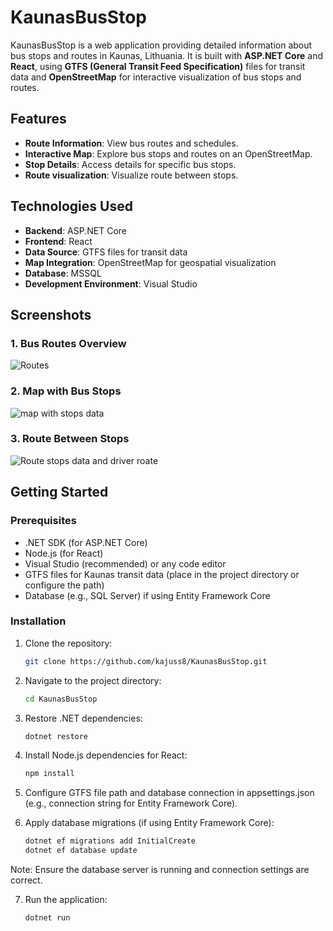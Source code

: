 # KaunasBusStop

KaunasBusStop is a web application providing detailed information about bus stops and routes in Kaunas, Lithuania. It is built with **ASP.NET Core** and **React**, using **GTFS (General Transit Feed Specification)** files for transit data and **OpenStreetMap** for interactive visualization of bus stops and routes.

## Features

- **Route Information**: View bus routes and schedules.
- **Interactive Map**: Explore bus stops and routes on an OpenStreetMap.
- **Stop Details**: Access details for specific bus stops.
- **Route visualization**: Visualize route between stops.

## Technologies Used

- **Backend**: ASP.NET Core
- **Frontend**: React
- **Data Source**: GTFS files for transit data
- **Map Integration**: OpenStreetMap for geospatial visualization
- **Database**: MSSQL
- **Development Environment**: Visual Studio

## Screenshots

### 1. Bus Routes Overview
![Routes](https://github.com/user-attachments/assets/b2c72546-35b0-4dc2-9afb-426f2d4e6020)

### 2. Map with Bus Stops
![map with stops data](https://github.com/user-attachments/assets/a2395b1c-69ef-4ee5-b42a-b488e121901e)


### 3. Route Between Stops
![Route stops data and driver roate](https://github.com/user-attachments/assets/b23ddfed-b407-41f4-8c2e-1dc1d924aa7c)


## Getting Started

### Prerequisites
- .NET SDK (for ASP.NET Core)
- Node.js (for React)
- Visual Studio (recommended) or any code editor
- GTFS files for Kaunas transit data (place in the project directory or configure the path)
- Database (e.g., SQL Server) if using Entity Framework Core

### Installation
1. Clone the repository:
   ```bash
   git clone https://github.com/kajuss8/KaunasBusStop.git

2. Navigate to the project directory:
   ```bash
   cd KaunasBusStop

3. Restore .NET dependencies:
   ```bash
   dotnet restore

4. Install Node.js dependencies for React:
   ```bash
   npm install

5. Configure GTFS file path and database connection in appsettings.json (e.g., connection string for Entity Framework Core).

6. Apply database migrations (if using Entity Framework Core):
   ```bash
   dotnet ef migrations add InitialCreate
   dotnet ef database update
Note: Ensure the database server is running and connection settings are correct.

7. Run the application:
   ```bash
   dotnet run
